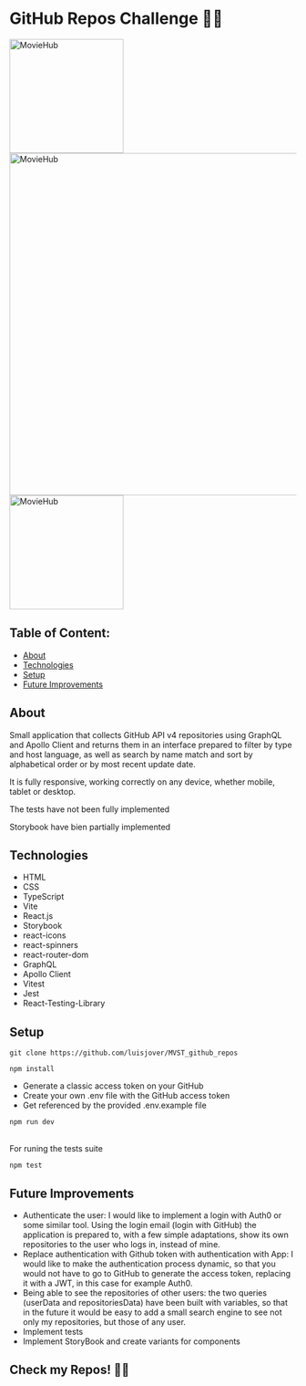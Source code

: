 # GitHub Repos Challenge 🥷🏽


<img width="200"  alt="MovieHub" src="https://github.com/luisjover/MVST_github_repos/assets/129792624/35172c4e-4e54-4436-a174-6f72a62844e4">
<img width="600"  alt="MovieHub" src="https://github.com/luisjover/MVST_github_repos/assets/129792624/661ee3cd-bdb1-4b30-b9dd-70b964f95cc1">
<img width="200"  alt="MovieHub" src="https://github.com/luisjover/MVST_github_repos/assets/129792624/3f4b7211-a79d-4808-a5d2-bb0fef6c7757">




## Table of Content:

- [About](#about)
- [Technologies](#technologies)
- [Setup](#setup)
- [Future Improvements](#future-improvements)

## About

Small application that collects GitHub API v4 repositories using GraphQL and Apollo Client and returns them in an interface prepared to filter by type and host language, as well as search by name match and sort by alphabetical order or by most recent update date.

It is fully responsive, working correctly on any device, whether mobile, tablet or desktop.

The tests have not been fully implemented

Storybook have bien partially implemented


## Technologies
- HTML
- CSS
- TypeScript
- Vite
- React.js
- Storybook
- react-icons
- react-spinners
- react-router-dom
- GraphQL
- Apollo Client
- Vitest
- Jest
- React-Testing-Library


## Setup
```
git clone https://github.com/luisjover/MVST_github_repos

```

```
npm install

```

- Generate a classic access token on your GitHub
- Create your own .env file with the GitHub access token
- Get referenced by the provided .env.example file

```
npm run dev
```
<br />
For runing the tests suite

```
npm test
```

## Future Improvements
- Authenticate the user: I would like to implement a login with Auth0 or some similar tool. Using the login email (login with GitHub) the application is prepared to, with a few simple adaptations, show its own repositories to the user who logs in, instead of mine.
- Replace authentication with Github token with authentication with App: I would like to make the authentication process dynamic, so that you would not have to go to GitHub to generate the access token, replacing it with a JWT, in this case for example Auth0.
- Being able to see the repositories of other users: the two queries (userData and repositoriesData) have been built with variables, so that in the future it would be easy to add a small search engine to see not only my repositories, but those of any user.
- Implement tests
- Implement StoryBook and create variants for components


## Check my Repos! 🥷🏽
